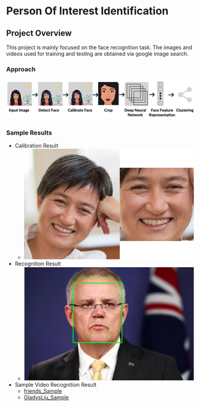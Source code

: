 # Person Of Interest Identification

##  Project Overview
This project is mainly focused on the face recognition task. The images and videos used for training and testing are obtained via google image search.


### Approach
<img src="https://github.com/KikiMax7/PersonOfInterestIdentification/blob/master/demoResult/approach.png">

### Sample Results
+ Calibration Result
  - <img src="https://github.com/KikiMax7/PersonOfInterestIdentification/blob/master/demoResult/calibration.png">
+ Recognition Result
  - <img src="https://github.com/KikiMax7/PersonOfInterestIdentification/blob/master/demoResult/recognition.png">
+ Sample Video Recognition Result
  - [friends_Sample](https://drive.google.com/file/d/17a1FlTL8dL7MN9xoTNYEuNErJHWtEHM3/view?usp=sharing)
  - [GladysLiu_Sample](https://drive.google.com/file/d/1K0EJnTJGz9bnZcfS8Nb-c-kV4g_UTEhY/view?usp=sharing)
